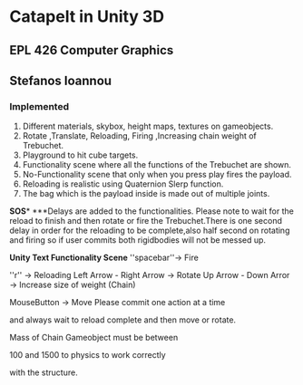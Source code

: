 # Catapelt in Unity 3D 
## EPL 426 Computer Graphics 
## Stefanos Ioannou

### Implemented
1. Different materials, skybox, height maps, textures on gameobjects.
2. Rotate ,Translate, Reloading, Firing ,Increasing chain weight of Trebuchet.
3. Playground to hit cube targets.
4. Functionality scene where all the functions of the Trebuchet are shown.
5. No-Functionality scene that only when you press play fires the payload.
6. Reloading is realistic using Quaternion Slerp function.
7. The bag which is the payload inside is made out of multiple joints.

**SOS***
***Delays are added to the functionalities. Please note to wait for the reload to finish and then
rotate or fire the Trebuchet.There is one second delay in order for
the reloading to be complete,also half second on rotating and firing so
if user commits both rigidbodies will not be messed up.

**Unity Text Functionality Scene**
''spacebar''-> Fire

''r'' -> Reloading
Left Arrow - Right Arrow -> Rotate
Up Arrow - Down Arror -> Increase size of weight (Chain)

MouseButton -> Move 
Please commit one action at a time 

and always wait to reload complete 
and then move or rotate.

Mass of Chain Gameobject must be between

100 and 1500 to physics to work correctly

with the structure. 

